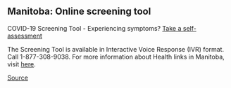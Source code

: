 ## Manitoba: Online screening tool

COVID-19 Screening Tool - Experiencing symptoms? [Take a self-assessment](https://sharedhealthmb.ca/covid19/screening-tool/)

The Screening Tool is available in Interactive Voice Response (IVR) format. Call 1-877-308-9038. For more information about Health links in Manitoba, visit [here](https://misericordia.mb.ca/programs/phcc/health-links-info-sante/). 


[Source](https://www.gov.mb.ca/covid19/)
